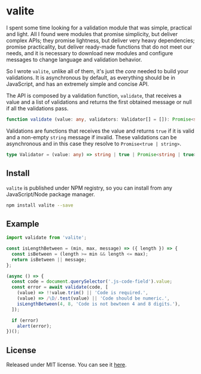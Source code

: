 # valite

I spent some time looking for a validation module that was simple, practical and light. All I found were modules that promise simplicity, but deliver complex APIs; they promise lightness, but deliver very heavy dependencies; promise practicality, but deliver ready-made functions that do not meet our needs, and it is necessary to download new modules and configure messages to change language and validation behavior.

So I wrote `valite`, unlike all of them, it's just the _core_ needed to build your validations. It is asynchronous by default, as everything should be in JavaScript, and has an extremely simple and concise API.

The API is composed by a validation function, `validate`,  that receives a value and a list of validations and returns the first obtained message or null if all the validations pass.

```ts
function validate (value: any, validators: Validator[] = []): Promise<string | null>;
```

Validations are functions that receives the value and returns `true` if it is valid and a non-empty `string` message if invalid. These validations can be asynchronous and in this case they resolve to `Promise<true | string>`.

```ts
type Validator = (value: any) => string | true | Promise<string | true>;
```

## Install

`valite` is published under NPM registry, so you can install from any JavaScript/Node package manager.

```sh
npm install valite --save
```

## Example

```js
import validate from 'valite';

const isLengthBetween = (min, max, message) => ({ length }) => {
  const isBetween = (length >= min && length <= max);
  return isBetween || message;
};

(async () => {
  const code = document.querySelector('.js-code-field').value;
  const error = await validate(code, [
    (value) => !!value.trim() || 'Code is required.',
    (value) => /\D/.test(value) || 'Code should be numeric.',
    isLengthBetween(4, 8, 'Code is not bewteen 4 and 8 digits.'),
  ]);

  if (error)
    alert(error);
})();
```

## License

Released under MIT license. You can see it [here][license].

<!-- Links -->

[license]: ./LICENSE
